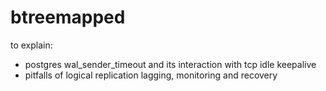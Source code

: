 # btreemapped

to explain:

- postgres wal_sender_timeout and its interaction with tcp idle keepalive
- pitfalls of logical replication lagging, monitoring and recovery